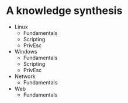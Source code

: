 # A knowledge synthesis
- Linux
    * Fundamentals
    * Scripting
    * PrivEsc
- Windows
    * Fundamentals
    * Scripting
    * PrivEsc
- Network
    * Fundamentals
- Web
    * Fundamentals
